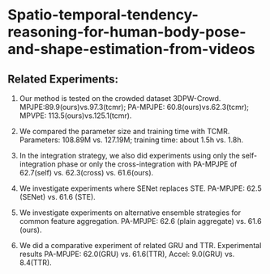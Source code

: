 # Spatio-temporal-tendency-reasoning-for-human-body-pose-and-shape-estimation-from-videos

## Related Experiments:
1. Our method is tested on the crowded dataset 3DPW-Crowd. MPJPE:89.9(ours)vs.97.3(tcmr); PA-MPJPE: 60.8(ours)vs.62.3(tcmr); MPVPE: 113.5(ours)vs.125.1(tcmr).

2. We compared the parameter size and training time with TCMR. Parameters: 108.89M vs. 127.19M; training time: about 1.5h vs. 1.8h.

3. In the integration strategy, we also did experiments using only the self-integration phase or only the cross-integration with 
PA-MPJPE of 62.7(self) vs. 62.3(cross) vs. 61.6(ours).

4. We investigate experiments where SENet replaces STE. PA-MPJPE: 62.5 (SENet) vs. 61.6 (STE).

5. We investigate experiments on alternative ensemble strategies for common feature aggregation. PA-MPJPE: 62.6 (plain aggregate) vs. 61.6 (ours).

6. We did a comparative experiment of related GRU and TTR. Experimental results PA-MPJPE: 62.0(GRU) vs. 61.6(TTR), Accel: 9.0(GRU) vs. 8.4(TTR).
